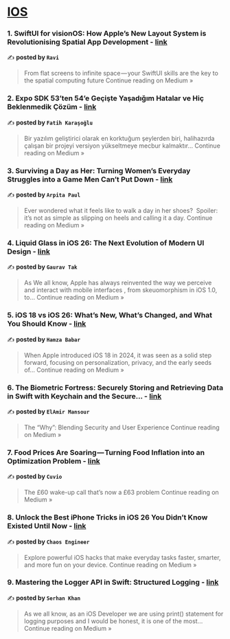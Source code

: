 
<h1><a href=https://medium.com/tag/ios/recommended target="_blank" rel="noopener noreferrer">IOS</a></h1>
<h3>1. SwiftUI for visionOS: How Apple’s New Layout System is Revolutionising Spatial App Development - <a href="https://ravi6997.medium.com/swiftui-for-visionos-how-apples-new-layout-system-is-revolutionising-spatial-app-development-3e3d15d2d7fc?source=rss------ios-5" target="_blank" rel="noopener noreferrer">link</a></h3>

✍️ **posted by `Ravi`**

<blockquote>From flat screens to infinite space — your SwiftUI skills are the key to the spatial computing future
Continue reading on Medium »</blockquote>

<h3>2. Expo SDK 53’ten 54’e Geçişte Yaşadığım Hatalar ve Hiç Beklenmedik Çözüm - <a href="https://medium.com/@afkdev/expo-sdk-53ten-54-e-ge%C3%A7i%C5%9Fte-ya%C5%9Fad%C4%B1%C4%9F%C4%B1m-hatalar-ve-hi%C3%A7-beklenmedik-%C3%A7%C3%B6z%C3%BCm-099d7b1f8ae0?source=rss------ios-5" target="_blank" rel="noopener noreferrer">link</a></h3>

✍️ **posted by `Fatih Karaşoğlu`**

<blockquote>Bir yazılım geliştirici olarak en korktuğum şeylerden biri, halihazırda çalışan bir projeyi versiyon yükseltmeye mecbur kalmaktır…
Continue reading on Medium »</blockquote>

<h3>3.  Surviving a Day as Her: Turning Women’s Everyday Struggles into a Game Men Can’t Put Down - <a href="https://medium.com/@paularpita.ap12/surviving-a-day-as-her-turning-womens-everyday-struggles-into-a-game-men-can-t-put-down-b635d3c33dbb?source=rss------ios-5" target="_blank" rel="noopener noreferrer">link</a></h3>

✍️ **posted by `Arpita Paul`**

<blockquote>Ever wondered what it feels like to walk a day in her shoes?
 Spoiler: it’s not as simple as slipping on heels and calling it a day.
Continue reading on Medium »</blockquote>

<h3>4. Liquid Glass in iOS 26: The Next Evolution of Modern UI Design - <a href="https://medium.com/@gauravkumarjaipur/liquid-glass-in-ios-26-the-next-evolution-of-modern-ui-design-ce54985eb9d1?source=rss------ios-5" target="_blank" rel="noopener noreferrer">link</a></h3>

✍️ **posted by `Gaurav Tak`**

<blockquote>As We all know, Apple has always reinvented the way we perceive and interact with mobile interfaces , from skeuomorphism in iOS 1.0, to…
Continue reading on Medium »</blockquote>

<h3>5. iOS 18 vs iOS 26: What’s New, What’s Changed, and What You Should Know - <a href="https://medium.com/@engr.hamza080/ios-18-vs-ios-26-whats-new-what-s-changed-and-what-you-should-know-aee59a4fb14e?source=rss------ios-5" target="_blank" rel="noopener noreferrer">link</a></h3>

✍️ **posted by `Hamza Babar`**

<blockquote>When Apple introduced iOS 18 in 2024, it was seen as a solid step forward, focusing on personalization, privacy, and the early seeds of…
Continue reading on Medium »</blockquote>

<h3>6. The Biometric Fortress: Securely Storing and Retrieving Data in Swift with Keychain and the Secure… - <a href="https://elamir.medium.com/the-biometric-fortress-securely-storing-and-retrieving-data-in-swift-with-keychain-and-the-secure-299254399d97?source=rss------ios-5" target="_blank" rel="noopener noreferrer">link</a></h3>

✍️ **posted by `ElAmir Mansour`**

<blockquote>The “Why”: Blending Security and User Experience
Continue reading on Medium »</blockquote>

<h3>7. Food Prices Are Soaring — Turning Food Inflation into an Optimization Problem - <a href="https://medium.com/@cuvio/food-prices-are-soaring-turning-food-inflation-into-an-optimization-problem-7ba36188a894?source=rss------ios-5" target="_blank" rel="noopener noreferrer">link</a></h3>

✍️ **posted by `Cuvio`**

<blockquote>The £60 wake-up call that’s now a £63 problem
Continue reading on Medium »</blockquote>

<h3>8. Unlock the Best iPhone Tricks in iOS 26 You Didn’t Know Existed Until Now - <a href="https://medium.com/@ChaosEngineer/unlock-the-best-iphone-tricks-in-ios-26-you-didnt-know-existed-until-now-5a93d104db0a?source=rss------ios-5" target="_blank" rel="noopener noreferrer">link</a></h3>

✍️ **posted by `Chaos Engineer`**

<blockquote>Explore powerful iOS hacks that make everyday tasks faster, smarter, and more fun on your device.
Continue reading on Medium »</blockquote>

<h3>9. Mastering the Logger API in Swift: Structured Logging - <a href="https://medium.com/@serhankhan/mastering-the-logger-api-in-swift-structured-logging-ff1c8606d5a6?source=rss------ios-5" target="_blank" rel="noopener noreferrer">link</a></h3>

✍️ **posted by `Serhan Khan`**

<blockquote>As we all know, as an iOS Developer we are using print() statement for logging purposes and I would be honest, it is one of the most…
Continue reading on Medium »</blockquote>

